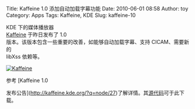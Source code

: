 Title: Kaffeine 1.0 添加自动加载字幕功能
Date: 2010-06-01 08:58
Author: toy
Category: Apps
Tags: Kaffeine, KDE
Slug: kaffeine-10

KDE 下的媒体播放器  
[Kaffeine](http://linuxtoy.org/archives/kaffeine-player.html)
于昨日发布了 1.0  
版本。该版本包含一些重要的改善，如能够自动加载字幕、支持
CICAM、需要新的  
libXss 依赖等。

[![Kaffeine](http://i.linuxtoy.org/i/2007/07/kaffeine\_s.jpg)](http://i.linuxtoy.org/i/2007/07/kaffeine.jpg)

参考 [Kaffeine 1.0  

发布公告](http://kaffeine.kde.org/?q=node/27)了解详情。其[源代码](http://kaffeine.kde.org/?q=download)可于此下载。
